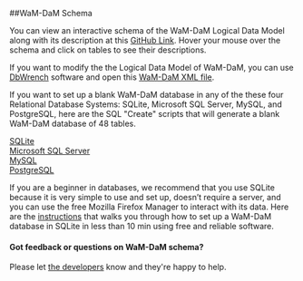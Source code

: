 ##WaM-DaM Schema

You can view an interactive schema of the WaM-DaM Logical Data Model along with its description at this <a href="http://amabdallah.github.io/WaM-DaM/diagrams/Full.html" target="_blank">GitHub Link</a>. Hover your mouse over the schema and click on tables to see their descriptions.

If you want to modify the the Logical Data Model of WaM-DaM, you can use <a href="http://www.dbwrench.com/" target="_blank">DbWrench</a> software and open this <a href="https://github.com/amabdallah/WaM-DaM/blob/master/03WaM-DaM_Schema/XML_Schema/WaMDaMAugust19_2015.xml" target="_blank">WaM-DaM XML file</a>.    

If you want to set up  a blank WaM-DaM database in any of the these four Relational Database Systems: SQLite, Microsoft SQL Server, MySQL, and PostgreSQL, here are the SQL "Create" scripts that will generate a blank WaM-DaM database of 48 tables. 

<a href="https://github.com/amabdallah/WaM-DaM/blob/master/03WaM-DaM_Schema/Blank_Database/WaM-DaM_for_SQLite.sql" target="_blank">SQLite</a>   
<a href="https://github.com/amabdallah/WaM-DaM/blob/master/03WaM-DaM_Schema/Blank_Database/WaM-DaM_for_MSSQL.sql" target="_blank">Microsoft SQL Server</a>   
<a href="https://github.com/amabdallah/WaM-DaM/blob/master/03WaM-DaM_Schema/Blank_Database/WaM-DaM_for_MySQL.sql" target="_blank">MySQL</a>   
<a href="https://github.com/amabdallah/WaM-DaM/blob/master/03WaM-DaM_Schema/Blank_Database/WaM-DaM_for_PostgreSQL.sql" target="_blank">PostgreSQL</a>   

If you are a beginner in databases, we recommend that you use SQLite because it is very simple to use and set up, doesn’t require a server, and you can use the free Mozilla Firefox Manager to interact with its data. Here are the <a href="https://github.com/amabdallah/WaM-DaM/blob/master/02UseCases/UseCases/SQLite_Instructions.md" target="_blank">instructions</a> that walks you through how to set up a WaM-DaM database in SQLite in less than 10 min using free and reliable software.


#### Got feedback or questions on WaM-DaM schema?    
Please let <a href="https://github.com/amabdallah/WaM-DaM#authors-and-contact" target="_blank">the developers</a> know and they're happy to help.

